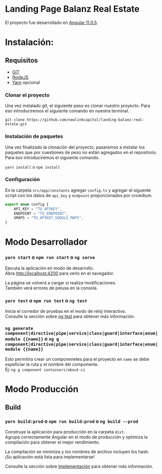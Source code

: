 # Landing Page Balanz Real Estate

El proyecto fue desarrollado en [Angular 11.0.5](https://angular.io/docs).

# Instalación:

## Requisitos

-   [GIT](https://git-scm.com/)
-   [NodeJS](https://nodejs.org/es/)
-   [Yarn](https://yarnpkg.com/) opcional

### Clonar el proyecto

Una vez instalado git, el siguiente paso es clonar nuestro proyecto. Para eso introduciremos el siguiente comando en nuestra terminal.

`git clone https://github.com/newlinkcapital/landing-balanz-real-estate.git`

### Instalación de paquetes

Una vez finalizado la clonación del proyecto, pasaremos a instalar los paquetes que por cuestiones de peso no están agregados en el repositorio. Para eso introduciremos el siguiente comando.

`yarn install` o `npm install`

### Configuración

En la carpeta `src/app/constants` agregar `config.ts` y agregar el siguente script con los datos de `api_key` y `endpoint` proporcionados por crowdium.

```typescript
export enum config {
    API_KEY = "TU_APIKEY",
    ENDPOINT = "TU_ENDPOINT",
    GMAPS = "TU_APIKEY_GOOGLE_MAPS",
}
```

# Modo Desarrollador

### `yarn start` o `npm run start` o `ng serve`

Ejecuta la aplicación en modo de desarrollo. \
Abra [http://localhost:4200](http://localhost:4200) para verlo en el navegador.

La página se volverá a cargar si realiza modificaciones. \
También verá errores de pelusa en la consola.

### `yarn test` o `npm run test` o `ng test`

Inicia el corredor de pruebas en el modo de reloj interactivo. \
Consulte la sección sobre [ng test](https://angular.io/cli/test) para obtener más información.

### `ng generate component|directive|pipe|service|class|guard|interface|enum|module {{name}}` o `ng g component|directive|pipe|service|class|guard|interface|enum|module {{name}}`

Esto permitira crear un componenetes para el proyecto en `name` se debe espeficiar la ruta y el nombre del componente. \
Ej: `ng g component containers/about-ci`

# Modo Producción

## Build

### `yarn build:prod` o `npm run build:prod` o `ng build --prod`

Construye la aplicación para producción en la carpeta `dist`. \
Agrupa correctamente Angular en el modo de producción y optimiza la compilación para obtener el mejor rendimiento.

La compilación se minimiza y los nombres de archivo incluyen los hash. \
¡Su aplicación está lista para implementarse!

Consulte la sección sobre [implementación](https://angular.io/guide/deployment) para obtener más información.
